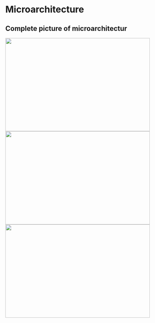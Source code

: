 # Microarchitecture

Complete picture of microarchitectur
-

 <img src="https://github.com/user-attachments/assets/3b642a6c-f360-4d21-939e-96738dce139f" width="450" height="290">
 

 <img src="https://github.com/user-attachments/assets/e51ce635-3c3e-4a82-a662-412efce90960" width="450" height="290">


 <img src="https://github.com/user-attachments/assets/1bec28f7-2798-469f-9c8f-7107499dcfb9" width="450" height="290">
